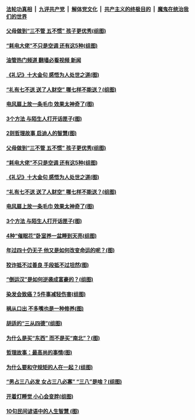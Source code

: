 ####  [法轮功真相](../../../../basic/blob/master/README.md?t=08170501) &nbsp;|&nbsp; [九评共产党](../../../../9ping.md/blob/master/README.md?t=08170501) &nbsp;|&nbsp; [解体党文化](../../../../jtdwh.md/blob/master/README.md?t=08170501)  &nbsp;|&nbsp; [共产主义的终极目的](../../../../gczydzjmd.md/blob/master/README.md?t=08170501) &nbsp;|&nbsp; [魔鬼在统治我们的世界](../../../../mgztzwmdsj.md/blob/master/README.md?t=08170501) 

#### [父母做到“三不管 五不惯” 孩子更优秀(组图)](../pages/p8/1010933.md?t=08170501) 

#### [“耗电大佬”不只是空调 还有这5种(组图)](../pages/p8/1013775.md?t=08170501) 

#### [油管热门频道 翻墙必看视频 新闻](http://45.76.130.85:81/youtube.html?08170501)

#### [《礼记》十大金句 感悟为人处世之道(图)](../pages/p8/1014330.md?t=08170501) 

#### [“礼有七不送 送了人财空” 哪七样不能送？(组图)](../pages/p8/1014283.md?t=08170501) 

#### [电风扇上放一条毛巾 效果太神奇了(图)](../pages/p8/1014290.md?t=08170501) 

#### [3个方法 与陌生人打开话匣子(图)](../pages/p8/1014288.md?t=08170501) 

#### [2则哲理故事 启迪人的智慧(图)](../pages/p8/1014116.md?t=08170501) 

#### [父母做到“三不管 五不惯” 孩子更优秀(组图)](../pages/p8/1010933.md?t=08170501) 

#### [“耗电大佬”不只是空调 还有这5种(组图)](../pages/p8/1013775.md?t=08170501) 

#### [《礼记》十大金句 感悟为人处世之道(图)](../pages/p8/1014330.md?t=08170501) 

#### [“礼有七不送 送了人财空” 哪七样不能送？(组图)](../pages/p8/1014283.md?t=08170501) 

#### [电风扇上放一条毛巾 效果太神奇了(图)](../pages/p8/1014290.md?t=08170501) 

#### [3个方法 与陌生人打开话匣子(图)](../pages/p8/1014288.md?t=08170501) 

#### [4种“催眠花”卧室养一盆睡到天亮(组图)](../pages/p8/1012499.md?t=08170501) 

#### [年过四十仍无子 他又是如何改变命运的呢？(图)](../pages/p8/1014118.md?t=08170501) 

#### [狡诈抵不过善良&nbsp;手段抵不过坦然(图)](../pages/p8/1013930.md?t=08170501) 

#### [“倒运汉”是如何逆袭成富豪的？(组图)](../pages/p8/1014029.md?t=08170501) 

#### [染发会致癌？5件事减轻伤害(组图)](../pages/p8/1013774.md?t=08170501) 

#### [祸从口出 不多嘴也是一种修养(图)](../pages/p8/1013934.md?t=08170501) 

#### [胡适的“三从四德”(组图)](../pages/p8/1012711.md?t=08170501) 

#### [为什么是买“东西” 而不是买“南北”？(图)](../pages/p8/1013929.md?t=08170501) 

#### [哲理故事：最高尚的事情(图)](../pages/p8/1014072.md?t=08170501) 

#### [为什么要和守规矩的人在一起？(组图)](../pages/p8/1013728.md?t=08170501) 

#### [“男占三八必发 女占三八必寡” “三八”是啥？(组图)](../pages/p8/1013530.md?t=08170501) 

#### [开着灯睡觉 小心会变胖(组图)](../pages/p8/1013730.md?t=08170501) 

#### [10句民间谚语中的人生智慧 (图)](../pages/p8/1013851.md?t=08170501) 

<img src='http://gfw-breaker.win/goodnews/indexes/p8.md' width='0px' height='0px'/>
